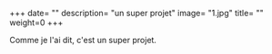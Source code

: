 +++
date= ""
description= "un super projet"
image= "1.jpg"
title= ""
weight=0
+++


Comme je l'ai dit, c'est un super projet.

